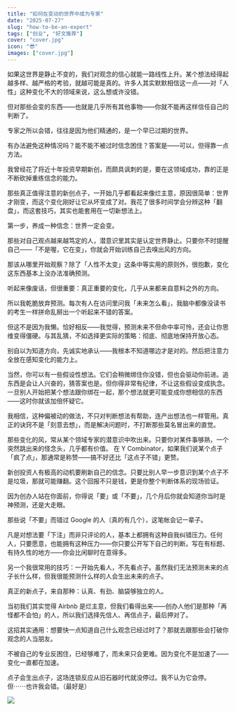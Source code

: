 ```yaml
---
title: "如何在变动的世界中成为专家"
date: "2025-07-27"
slug: "how-to-be-an-expert"
tags: ["创业", "好文推荐"]
cover: "cover.jpg"
icon: "😎"
images: ["cover.jpg"]
---
```

如果这世界是静止不变的，我们对观念的信心就能一路线性上升。某个想法经得起越多样、越严格的考验，就越可能是真的。许多人其实默默相信这一点——对「人性」这种变化不大的领域来说，这么想或许没错。



但对那些会变的东西——也就是几乎所有其他事物——你就不能再这样信任自己的判断了。



专家之所以会错，往往是因为他们精通的，是一个早已过期的世界。



有办法避免这种情况吗？能不能不被过时信念困住？答案是——可以，但得靠一点方法。



我曾经花了将近十年投资早期新创，而颇具讽刺的是，要在这领域成功，靠的正是不断砍掉重练信念的能力。



那些真正值得注意的新创点子，一开始几乎都看起来像烂主意，原因很简单：世界才刚变，而这个变化刚好让它从坏变成了对。我花了很多时间学会分辨这种「翻盘」，而这套技巧，其实也能套用在一切新想法上。



第一步，养成一种信念：世界一定会变。



那些对自己观点越来越笃定的人，潜意识里其实是认定世界静止。只要你不时提醒自己——「不是喔，它在变」，你就会开始训练自己去嗅出风的方向。



那该从哪里开始观察？除了「人性不太变」这条中等实用的原则外，很抱歉，变化这东西基本上没办法准确预测。



听起来像废话，但很重要：真正重要的变化，几乎从来都来自意料之外的方向。



所以我乾脆放弃预测。每次有人在访问里问我「未来怎么看」，我脑中都像没读书的考生一样拼命乱掰出一个听起来不错的答案。



但这不是因为我懒。恰好相反——我觉得，预测未来不但命中率可怜，还会让你思维变得僵硬。与其乱猜，不如选择更实际的策略：彻底、彻底地保持开放心态。



别自以为知道方向，先诚实地承认——我根本不知道哪边才是对的。然后把注意力全放在感知变化的能力上。



当然，你可以有一些假设性想法。它们会稍微绑住你没错，但也会驱动你前进。追东西是会让人兴奋的，猜答案也是。但你得非常有纪律，不让这些假设变成执念。
一旦别人开始把某个想法跟你绑在一起，那个想法就更可能变成你想相信的东西——这时你就该加倍怀疑它。



我相信，这种偏被动的做法，不只对判断想法有帮助，连产出想法也一样管用。真正的诀窍不是「刻意去想」，而是解决问题时，不打断那些莫名冒出来的直觉。



那些变化的风，常从某个领域专家的潜意识中吹出来。只要你对某件事够熟，一个突然跳出来的怪念头，几乎都有价值。
在 Y Combinator，如果我们说某个点子「疯了点」，那通常是称赞——搞不好还比「这点子不错」更赞。



新创投资人有极高的动机要刷新自己的信念。只要比别人早一步意识到某个点子不是垃圾，那就可能赚翻。这个回报不只是钱，更是你整个判断体系的现场验证。



因为创办人站在你面前，你得说「要」或「不要」，几个月后你就会知道你当时是神预测，还是大走眼。



那些说「不要」而错过 Google 的人（真的有几个），这笔帐会记一辈子。



凡是对想法要「下注」而非只评论的人，基本上都拥有这种自我纠错压力。任何人，只要愿意，也能拥有这种压力——你只要公开写下自己的判断。写在有标题、有持久性的地方——你会比闲聊时在意得多。



另一个我很常用的技巧：一开始先看人，不先看点子。虽然我们无法预测未来的点子长什么样，但我很能预测什么样的人会生出未来的点子。



真正的新点子，来自那种：认真、有劲、脑袋够独立的人。



当初我们其实觉得 Airbnb 是烂主意，但我们看得出来——创办人他们是那种「再怪都不会怕」的人，所以我们选择先信人、再信点子，最后押对了。



这招其实通用：想要快一点知道自己什么观念已经过时了？那就去跟那些会打破你观念的人当朋友。



不被自己的专业反困住，已经够难了，而未来只会更难。因为变化不是加速了——变化一直都在加速。



点子会生出点子，这场连锁反应从旧石器时代就没停过。我不认为它会停。
但⋯⋯也许我会错。（最好是）




![](https://prod-files-secure.s3.us-west-2.amazonaws.com/112d0858-5090-4d34-a606-b75eb8d65fd2/46476355-9cf3-4e99-9b7a-3531bc426380/1000202064.png?X-Amz-Algorithm=AWS4-HMAC-SHA256&X-Amz-Content-Sha256=UNSIGNED-PAYLOAD&X-Amz-Credential=ASIAZI2LB466VCRVB3HB%2F20251003%2Fus-west-2%2Fs3%2Faws4_request&X-Amz-Date=20251003T053227Z&X-Amz-Expires=3600&X-Amz-Security-Token=IQoJb3JpZ2luX2VjEKX%2F%2F%2F%2F%2F%2F%2F%2F%2F%2FwEaCXVzLXdlc3QtMiJHMEUCIQD4UbajCE8K7fhjF9%2BEOM2al3D22PJIja6RggGoREj3kQIgFWHHOwn%2FYqk5a3R7XexEbm8oTxvsFJTZZEj4Sr8gZjYq%2FwMIPhAAGgw2Mzc0MjMxODM4MDUiDLEVRYhE%2FQaEVfZ0QircA8uo0hPinKWW0lbeRaP3wFsloy3a8JEeOHBxwN96JLa5JfT5VN1TN1lm05IHeHZWGbpc25X5H9ns%2Fircy9kuFIal4meGUBupb56pZq9ITJlfV2KfB%2BVy0U5tT6OnwFc69ftioGm%2FcLYOjh1tFwnGfnR3s1KKXklM9tLpSsNeAEQgHv2DEKx74ArVKQmBS4seTm0z8wjWRjyCmCE7SRFUJ6iOWeWZoRiwCszznnj7ca7Lyz0VCn24a6VnWWu5l6npQUW1GxoM7Z83VpHF53FgnURGZSwDT22sxE3YuwUIFreQgBr8kRnxw1GJ1T2ki4LjpEoMCVSp8AhuMTQdJKa312E2FaqTgfP8JSqXYThZ4M07pxQ7Noo%2FyHnSI5razKf1SUiJ%2FkEHMZwScjFisVFBFLA6taD1fVlwq4aKl9f4%2F3j9bIxvZq6JaHiURr3w6diyBUZPT4ljhHsTmLnTSycllF7h7ujtg5czhGkflB5lBrwEtstYOoiTPrYvpOXKrGFuoLOYziWF4sclqTGaIRJnyJ3na0rn1SHlW0kcfQ4ESfPmKg1PFKDQjo3LNWK0vNd%2BTJoGIanqIp8lHZAtpUvh4fKDP76vqBfE6buXpv9rEZXV%2BWsfR8%2BB9BbviR58MJSs%2FcYGOqUBmNR9yYReBUgJ4cwxyZD7TiLgL%2BgRQJh5avwMAzSAargqyZy8xiOGxKKm6%2B5AzR%2Bt%2FzyqU83JF%2FwXDvfXH3JxI3r7%2Buvr7gvtz69%2Fl%2B62ZO3VUlE3%2BHwkzDeeT%2BvldN3Qf7ERWIUqWC1p5sl8YkObfjrplXyNJFk65V1I%2B04cDC7T1BLYG4XYqpe%2Bi%2Fjx%2B4cf%2BeSW61zN78lQPUa647O7cZd3ZIin&X-Amz-Signature=10f71ed19e9a1ab19924df9ccd5de7753a6c772b7fb0d5613d9efbff786c13f7&X-Amz-SignedHeaders=host&x-amz-checksum-mode=ENABLED&x-id=GetObject)

